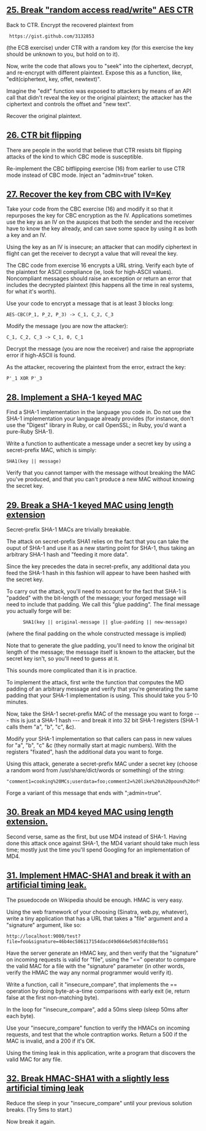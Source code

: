 ## [25. Break "random access read/write" AES CTR](c25.py)

Back to CTR. Encrypt the recovered plaintext from

     https://gist.github.com/3132853

(the ECB exercise) under CTR with a random key (for this exercise the
key should be unknown to you, but hold on to it).

Now, write the code that allows you to "seek" into the ciphertext,
decrypt, and re-encrypt with different plaintext. Expose this as a
function, like, "edit(ciphertext, key, offet, newtext)".

Imagine the "edit" function was exposed to attackers by means of an
API call that didn't reveal the key or the original plaintext; the
attacker has the ciphertext and controls the offset and "new text".

Recover the original plaintext.

## [26. CTR bit flipping](c26.py)

There are people in the world that believe that CTR resists
bit flipping attacks of the kind to which CBC mode is susceptible.

Re-implement the CBC bitflipping exercise (16) from earlier to use CTR mode
instead of CBC mode. Inject an "admin=true" token.

## [27. Recover the key from CBC with IV=Key](c27.py)

Take your code from the CBC exercise (16) and modify it so that it
repurposes the key for CBC encryption as the IV. Applications
sometimes use the key as an IV on the auspices that both the sender
and the receiver have to know the key already, and can save some space
by using it as both a key and an IV.

Using the key as an IV is insecure; an attacker that can modify
ciphertext in flight can get the receiver to decrypt a value that will
reveal the key.

The CBC code from exercise 16 encrypts a URL string. Verify each byte
of the plaintext for ASCII compliance (ie, look for high-ASCII
values). Noncompliant messages should raise an exception or return an
error that includes the decrypted plaintext (this happens all the time
in real systems, for what it's worth).

Use your code to encrypt a message that is at least 3 blocks long:

    AES-CBC(P_1, P_2, P_3) -> C_1, C_2, C_3

Modify the message (you are now the attacker):

    C_1, C_2, C_3 -> C_1, 0, C_1

Decrypt the message (you are now the receiver) and raise the
appropriate error if high-ASCII is found.

As the attacker, recovering the plaintext from the error, extract the
key:

    P'_1 XOR P'_3

## [28. Implement a SHA-1 keyed MAC](c28.py)

Find a SHA-1 implementation in the language you code in. Do not use
the SHA-1 implementation your language already provides (for instance,
don't use the "Digest" library in Ruby, or call OpenSSL; in Ruby,
you'd want a pure-Ruby SHA-1).

Write a function to authenticate a message under a secret key by using
a secret-prefix MAC, which is simply:

    SHA1(key || message)

Verify that you cannot tamper with the message without breaking the
MAC you've produced, and that you can't produce a new MAC without
knowing the secret key.

## [29. Break a SHA-1 keyed MAC using length extension](c29.py)

Secret-prefix SHA-1 MACs are trivially breakable.

The attack on secret-prefix SHA1 relies on the fact that you can take
the ouput of SHA-1 and use it as a new starting point for SHA-1, thus
taking an arbitrary SHA-1 hash and "feeding it more data".

Since the key precedes the data in secret-prefix, any additional data
you feed the SHA-1 hash in this fashion will appear to have been
hashed with the secret key.

To carry out the attack, you'll need to account for the fact that
SHA-1 is "padded" with the bit-length of the message; your forged
message will need to include that padding. We call this "glue
padding". The final message you actually forge will be:

          SHA1(key || original-message || glue-padding || new-message)

(where the final padding on the whole constructed message is implied)

Note that to generate the glue padding, you'll need to know the
original bit length of the message; the message itself is known to the
attacker, but the secret key isn't, so you'll need to guess at it.

This sounds more complicated than it is in practice.

To implement the attack, first write the function that computes the MD
padding of an arbitrary message and verify that you're generating the
same padding that your SHA-1 implementation is using. This should take
you 5-10 minutes.

Now, take the SHA-1 secret-prefix MAC of the message you want to forge
--- this is just a SHA-1 hash --- and break it into 32 bit SHA-1
registers (SHA-1 calls them "a", "b", "c", &c).

Modify your SHA-1 implementation so that callers can pass in new
values for "a", "b", "c" &c (they normally start at magic
numbers). With the registers "fixated", hash the additional data you
want to forge.

Using this attack, generate a secret-prefix MAC under a secret key
(choose a random word from /usr/share/dict/words or something) of the
string:

    "comment1=cooking%20MCs;userdata=foo;comment2=%20like%20a%20pound%20of%20bacon"

Forge a variant of this message that ends with ";admin=true".

## [30. Break an MD4 keyed MAC using length extension.](c30.py)

Second verse, same as the first, but use MD4 instead of SHA-1. Having
done this attack once against SHA-1, the MD4 variant should take much
less time; mostly just the time you'll spend Googling for an
implementation of MD4.

## [31. Implement HMAC-SHA1 and break it with an artificial timing leak.](c31.py)

The psuedocode on Wikipedia should be enough. HMAC is very easy.

Using the web framework of your choosing (Sinatra, web.py, whatever),
write a tiny application that has a URL that takes a "file" argument
and a "signature" argument, like so:

    http://localhost:9000/test?file=foo&signature=46b4ec586117154dacd49d664e5d63fdc88efb51

Have the server generate an HMAC key, and then verify that the
"signature" on incoming requests is valid for "file", using the "=="
operator to compare the valid MAC for a file with the "signature"
parameter (in other words, verify the HMAC the way any normal
programmer would verify it).

Write a function, call it "insecure\_compare", that implements the ==
operation by doing byte-at-a-time comparisons with early exit (ie,
return false at the first non-matching byte).

In the loop for "insecure\_compare", add a 50ms sleep (sleep 50ms after
each byte).

Use your "insecure\_compare" function to verify the HMACs on incoming
requests, and test that the whole contraption works. Return a 500 if
the MAC is invalid, and a 200 if it's OK.

Using the timing leak in this application, write a program that
discovers the valid MAC for any file.

## [32. Break HMAC-SHA1 with a slightly less artificial timing leak](c32.py)

Reduce the sleep in your "insecure\_compare" until your previous
solution breaks. (Try 5ms to start.)

Now break it again.
